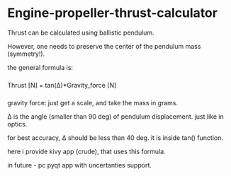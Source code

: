 # Engine-propeller-thrust-calculator

Thrust can be calculated using ballistic pendulum.

However, one needs to preserve the center of the pendulum mass (symmetry!).

the general formula is:
###
Thrust [N] = tan(∆)*Gravity_force [N]
###

gravity force: just get a scale, and take the mass in grams. 

∆ is the angle (smaller than 90 deg) of pendulum displacement. just like in optics.

for best accuracy, ∆ should be less than 40 deg. it is inside tan() function.

here i provide kivy app (crude), that uses this formula.

in future - pc pyqt app with uncertanties support.
